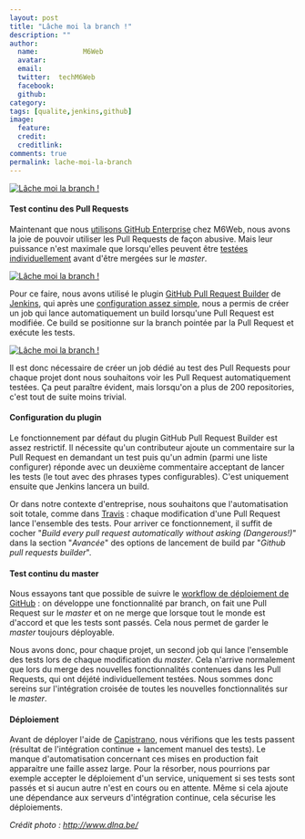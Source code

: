 ```yaml
---
layout: post
title: "Lâche moi la branch !"
description: ""
author:
  name:           M6Web
  avatar:         
  email:          
  twitter:  techM6Web      
  facebook:       
  github:    
category: 
tags: [qualite,jenkins,github]
image:
  feature: 
  credit: 
  creditlink: 
comments: true  
permalink: lache-moi-la-branch
---
```


[![Lâche moi la branch !](//img.over-blog-kiwi.com/0/00/30/83/201307/ob_fe73f6_capture-d-e-cran-2013-07-12-a-17-08-13.png)](http://img.over-blog-kiwi.com/0/00/30/83/201307/ob_fe73f6_capture-d-e-cran-2013-07-12-a-17-08-13.png)

#### 



#### Test continu des Pull Requests

Maintenant que nous [utilisons GitHub Enterprise](https://twitter.com/kenny_dee/status/352003224506605569) chez M6Web, nous avons la joie de pouvoir utiliser les Pull Requests de façon abusive. Mais leur puissance n'est maximale que lorsqu'elles peuvent être [testées individuellement](https://github.com/blog/1227-commit-status-api) avant d'être mergées sur le *master*.



[![Lâche moi la branch !](http://img.over-blog-kiwi.com/0/00/30/83/201307/ob_b6e0b1_capture-d-e-cran-2013-07-12-a-15-03-58.png)](http://img.over-blog-kiwi.com/0/00/30/83/201307/ob_b6e0b1_capture-d-e-cran-2013-07-12-a-15-03-58.png)

Pour ce faire, nous avons utilisé le plugin [GitHub Pull Request Builder](https://wiki.jenkins-ci.org/display/JENKINS/GitHub+pull+request+builder+plugin) de [Jenkins](http://jenkins-ci.org/), qui après une [configuration assez simple](http://buddylindsey.com/jenkins-and-github-pull-requests/), nous a permis de créer un job qui lance automatiquement un build lorsqu'une Pull Request est modifiée. Ce build se positionne sur la branch pointée par la Pull Request et exécute les tests.



[![Lâche moi la branch !](http://img.over-blog-kiwi.com/0/00/30/83/201307/ob_e753d81cd5875809e61c474bcc6b8609_liste-des-builds.png)](http://img.over-blog-kiwi.com/0/00/30/83/201307/ob_e753d81cd5875809e61c474bcc6b8609_liste-des-builds.png)

Il est donc nécessaire de créer un job dédié au test des Pull Requests pour chaque projet dont nous souhaitons voir les Pull Request automatiquement testées. Ça peut paraître évident, mais lorsqu'on a plus de 200 repositories, c'est tout de suite moins trivial.



#### Configuration du plugin

Le fonctionnement par défaut du plugin GitHub Pull Request Builder est assez restrictif. Il nécessite qu'un contributeur ajoute un commentaire sur la Pull Request en demandant un test puis qu'un admin (parmi une liste configurer) réponde avec un deuxième commentaire acceptant de lancer les tests (le tout avec des phrases types configurables). C'est uniquement ensuite que Jenkins lancera un build.

Or dans notre contexte d'entreprise, nous souhaitons que l'automatisation soit totale, comme dans [Travis](https://travis-ci.org/) : chaque modification d'une Pull Request lance l'ensemble des tests. Pour arriver ce fonctionnement, il suffit de cocher "*Build every pull request automatically without asking (Dangerous!)*" dans la section "*Avancée*" des options de lancement de build par "*Github pull requests builder*".



#### Test continu du master

Nous essayons tant que possible de suivre le [workflow de déploiement de GitHub](https://github.com/blog/1557-github-flow-in-the-browser) : on développe une fonctionnalité par branch, on fait une Pull Request sur le *master* et on ne merge que lorsque tout le monde est d'accord et que les tests sont passés. Cela nous permet de garder le *master* toujours déployable.

Nous avons donc, pour chaque projet, un second job qui lance l'ensemble des tests lors de chaque modification du *master*. Cela n'arrive normalement que lors du merge des nouvelles fonctionnalités contenues dans les Pull Requests, qui ont déjété individuellement testées. Nous sommes donc sereins sur l'intégration croisée de toutes les nouvelles fonctionnalités sur le *master*.



#### Déploiement

Avant de déployer l'aide de [Capistrano](http://www.capistranorb.com/), nous vérifions que les tests passent (résultat de l'intégration continue + lancement manuel des tests). Le manque d'automatisation concernant ces mises en production fait apparaitre une faille assez large. Pour la résorber, nous pourrions par exemple accepter le déploiement d'un service, uniquement si ses tests sont passés et si aucun autre n'est en cours ou en attente. Même si cela ajoute une dépendance aux serveurs d'intégration continue, cela sécurise les déploiements.

*Crédit photo : http://www.dlna.be/*



